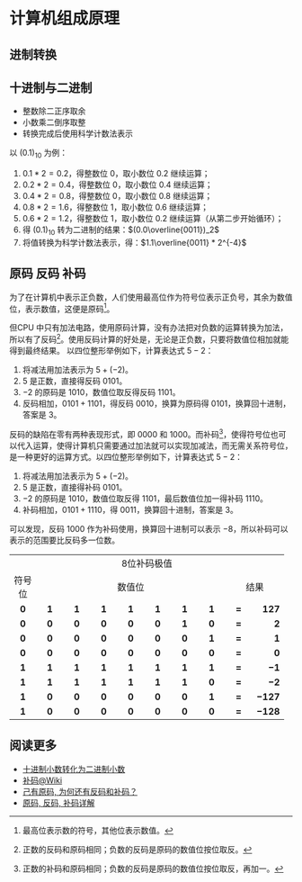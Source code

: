 # 计算机组成原理

## 进制转换

## 十进制与二进制

* 整数除二正序取余
* 小数乘二倒序取整
* 转换完成后使用科学计数法表示

以 $(0.1)_{10}$ 为例：

1. $0.1 * 2 = 0.2$，得整数位 $0$，取小数位 $0.2$ 继续运算；
2. $0.2 * 2 = 0.4$，得整数位 $0$，取小数位 $0.4$ 继续运算；
3. $0.4 * 2 = 0.8$，得整数位 $0$，取小数位 $0.8$ 继续运算；
4. $0.8 * 2 = 1.6$，得整数位 $1$，取小数位 $0.6$ 继续运算；
5. $0.6 * 2 = 1.2$，得整数位 $1$，取小数位 $0.2$ 继续运算（从第二步开始循环）；
6. 得 $(0.1)_{10}$ 转为二进制的结果：$(0.0\overline{0011})_2$
7. 将值转换为科学计数法表示，得：$1.1\overline{0011} * 2^{-4}$

## 原码 反码 补码

为了在计算机中表示正负数，人们使用最高位作为符号位表示正负号，其余为数值位，表示数值，这便是原码[^原码]。

但CPU 中只有加法电路，使用原码计算，没有办法把对负数的运算转换为加法，所以有了反码[^反码]。使用反码计算的好处是，无论是正负数，只要将数值位相加就能得到最终结果。
以四位整形举例如下，计算表达式 $5 - 2$：

1. 将减法用加法表示为 $5 + (-2)$。
2. $5$ 是正数，直接得反码 $0101$。
3. $-2$ 的原码是 $1010$，数值位取反得反码 $1101$。
4. 反码相加，$0101 + 1101$，得反码 $0010$，换算为原码得 $0101$，换算回十进制，答案是 $3$。

反码的缺陷在零有两种表现形式，即 $0000$ 和 $1000$。而补码[^补码]，使得符号位也可以代入运算，使得计算机只需要通过加法就可以实现加减法，而无需关系符号位，是一种更好的运算方式。以四位整形举例如下，计算表达式 $5 - 2$：

1. 将减法用加法表示为 $5 + (-2)$。
2. $5$ 是正数，直接得补码 $0101$。
3. $-2$ 的原码是 $1010$，数值位取反得 $1101$，最后数值位加一得补码 $1110$。
4. 补码相加，$0101 + 1110$，得 $0011$，换算回十进制，答案是 $3$。

可以发现，反码 $1000$ 作为补码使用，换算回十进制可以表示 $-8$，所以补码可以表示的范围要比反码多一位数。

<table style="width:100%;" cellspacing="0">
    <tbody>
        <tr>
            <td align="center" colspan="10">8位补码极值</td>
        </tr>
        <tr>
            <td align="center">符号位</td>
            <td align="center" colspan="7">数值位</td>
            <td align="center" colspan="2">结果</td>
        </tr>
        <tr>
            <td align="center" style="width:2em;">
                <b>0</b>
            </td>
            <td align="center" style="width:2em;">
                <b>1</b>
            </td>
            <td align="center" style="width:2em;">
                <b>1</b>
            </td>
            <td align="center" style="width:2em;">
                <b>1</b>
            </td>
            <td align="center" style="width:2em;">
                <b>1</b>
            </td>
            <td align="center" style="width:2em;">
                <b>1</b>
            </td>
            <td align="center" style="width:2em;">
                <b>1</b>
            </td>
            <td align="center" style="width:2em;">
                <b>1</b>
            </td>
            <td align="center" style="width:2em;"><b>=</b></td>
            <td align="right" style="width:2em;"><b>127</b>
            </td>
        </tr>
        <tr>
            <td align="center" style="width:2em;">
                <b>0</b>
            </td>
            <td align="center" style="width:2em;">
                <b>0</b>
            </td>
            <td align="center" style="width:2em;">
                <b>0</b>
            </td>
            <td align="center" style="width:2em;">
                <b>0</b>
            </td>
            <td align="center" style="width:2em;">
                <b>0</b>
            </td>
            <td align="center" style="width:2em;">
                <b>0</b>
            </td>
            <td align="center" style="width:2em;">
                <b>1</b>
            </td>
            <td align="center" style="width:2em;">
                <b>0</b>
            </td>
            <td align="center" style="width:2em;"><b>=</b></td>
            <td align="right" style="width:2em;"><b>2</b>
            </td>
        </tr>
        <tr>
            <td align="center" style="width:2em;">
                <b>0</b>
            </td>
            <td align="center" style="width:2em;">
                <b>0</b>
            </td>
            <td align="center" style="width:2em;">
                <b>0</b>
            </td>
            <td align="center" style="width:2em;">
                <b>0</b>
            </td>
            <td align="center" style="width:2em;">
                <b>0</b>
            </td>
            <td align="center" style="width:2em;">
                <b>0</b>
            </td>
            <td align="center" style="width:2em;">
                <b>0</b>
            </td>
            <td align="center" style="width:2em;">
                <b>1</b>
            </td>
            <td align="center" style="width:2em;"><b>=</b></td>
            <td align="right" style="width:2em;"><b>1</b>
            </td>
        </tr>
        <tr>
            <td align="center" style="width:2em;">
                <b>0</b>
            </td>
            <td align="center" style="width:2em;">
                <b>0</b>
            </td>
            <td align="center" style="width:2em;">
                <b>0</b>
            </td>
            <td align="center" style="width:2em;">
                <b>0</b>
            </td>
            <td align="center" style="width:2em;">
                <b>0</b>
            </td>
            <td align="center" style="width:2em;">
                <b>0</b>
            </td>
            <td align="center" style="width:2em;">
                <b>0</b>
            </td>
            <td align="center" style="width:2em;">
                <b>0</b>
            </td>
            <td align="center" style="width:2em;"><b>=</b></td>
            <td align="right" style="width:2em;"><b>0</b>
            </td>
        </tr>
        <tr>
            <td align="center" style="width:2em;">
                <b>1</b>
            </td>
            <td align="center" style="width:2em;">
                <b>1</b>
            </td>
            <td align="center" style="width:2em;">
                <b>1</b>
            </td>
            <td align="center" style="width:2em;">
                <b>1</b>
            </td>
            <td align="center" style="width:2em;">
                <b>1</b>
            </td>
            <td align="center" style="width:2em;">
                <b>1</b>
            </td>
            <td align="center" style="width:2em;">
                <b>1</b>
            </td>
            <td align="center" style="width:2em;">
                <b>1</b>
            </td>
            <td align="center" style="width:2em;"><b>=</b></td>
            <td align="right" style="width:2em;"><b>−1</b>
            </td>
        </tr>
        <tr>
            <td align="center" style="width:2em;">
                <b>1</b>
            </td>
            <td align="center" style="width:2em;">
                <b>1</b>
            </td>
            <td align="center" style="width:2em;">
                <b>1</b>
            </td>
            <td align="center" style="width:2em;">
                <b>1</b>
            </td>
            <td align="center" style="width:2em;">
                <b>1</b>
            </td>
            <td align="center" style="width:2em;">
                <b>1</b>
            </td>
            <td align="center" style="width:2em;">
                <b>1</b>
            </td>
            <td align="center" style="width:2em;">
                <b>0</b>
            </td>
            <td align="center" style="width:2em;"><b>=</b></td>
            <td align="right" style="width:2em;"><b>−2</b>
            </td>
        </tr>
        <tr>
            <td align="center" style="width:2em;">
                <b>1</b>
            </td>
            <td align="center" style="width:2em;">
                <b>0</b>
            </td>
            <td align="center" style="width:2em;">
                <b>0</b>
            </td>
            <td align="center" style="width:2em;">
                <b>0</b>
            </td>
            <td align="center" style="width:2em;">
                <b>0</b>
            </td>
            <td align="center" style="width:2em;">
                <b>0</b>
            </td>
            <td align="center" style="width:2em;">
                <b>0</b>
            </td>
            <td align="center" style="width:2em;">
                <b>1</b>
            </td>
            <td align="center" style="width:2em;"><b>=</b></td>
            <td align="right" style="width:2em;"><b>−127</b>
            </td>
        </tr>
        <tr>
            <td align="center" style="width:2em;">
                <b>1</b>
            </td>
            <td align="center" style="width:2em;">
                <b>0</b>
            </td>
            <td align="center" style="width:2em;">
                <b>0</b>
            </td>
            <td align="center" style="width:2em;">
                <b>0</b>
            </td>
            <td align="center" style="width:2em;">
                <b>0</b>
            </td>
            <td align="center" style="width:2em;">
                <b>0</b>
            </td>
            <td align="center" style="width:2em;">
                <b>0</b>
            </td>
            <td align="center" style="width:2em;">
                <b>0</b>
            </td>
            <td align="center" style="width:2em;"><b>=</b></td>
            <td align="right" style="width:2em;"><b>−128</b>
            </td>
        </tr>
    </tbody>
</table>

## 阅读更多

* [十进制小数转化为二进制小数](https://www.runoob.com/w3cnote/decimal-decimals-are-converted-to-binary-fractions.html)
* [补码@Wiki](https://www.wikiwand.com/zh-cn/%E4%BA%8C%E8%A3%9C%E6%95%B8)
* [己有原码, 为何还有反码和补码？](https://blog.csdn.net/weixin_30954607/article/details/98083529?utm_medium=distribute.pc_relevant.none-task-blog-baidujs-4)
* [原码, 反码, 补码详解](https://www.cnblogs.com/zhangziqiu/archive/2011/03/30/ComputerCode.html)

[^原码]: 最高位表示数的符号，其他位表示数值。
[^反码]: 正数的反码和原码相同；负数的反码是原码的数值位按位取反。
[^补码]: 正数的补码和原码相同；负数的反码是原码的数值位按位取反，再加一。